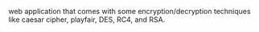 web application that comes with some encryption/decryption techniques like caesar cipher, playfair, DES, RC4, and RSA.